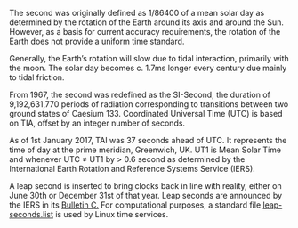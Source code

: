 The second was originally defined as 1/86400 of a mean solar day as determined by the rotation of the Earth around its axis and around the Sun. 
However, as a basis for current accuracy requirements, the rotation of the Earth does not provide a uniform time standard. 

Generally, the Earth’s rotation will slow due to tidal interaction, primarily with the moon. The solar day becomes c. 1.7ms longer every century due mainly to tidal friction. 

From 1967, the second was redefined as the SI-Second, the duration of 9,192,631,770 periods of radiation corresponding to transitions between two ground states of Caesium 133. Coordinated Universal Time (UTC) is based on TIA, offset by an integer number of seconds. 

As of 1st January 2017, TAI was 37 seconds ahead of UTC. It represents the time of day at the prime meridian, Greenwich, UK.
UT1 is Mean Solar Time and whenever UTC ≠ UT1 by > 0.6 second as determined by the International Earth Rotation 
and Reference Systems Service (IERS).

A leap second is inserted to bring clocks back in line with reality, either on June 30th or December 31st of that year. 
Leap seconds are announced by the IERS in its [Bulletin C.](https://www.iers.org/IERS/EN/Publications/Bulletins/bulletins.html) 
For computational purposes, a standard file [leap-seconds.list](ftp://ftp.boulder.nist.gov/pub/time/leap-seconds.list) is used by Linux time services.
